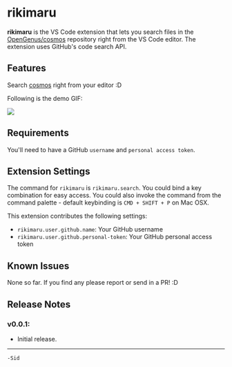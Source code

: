 # rikimaru

**rikimaru** is the VS Code extension that lets you search files in the [OpenGenus/cosmos](https://github.com/OpenGenus/cosmos) repository right from the VS Code editor. The extension uses GitHub's code search API.

## Features

Search [cosmos](https://github.com/OpenGenus/cosmos) right from your editor :D

Following is the demo GIF:

![](https://thumbs.gfycat.com/EnviousYellowishEmperorpenguin-max-14mb.gif)

## Requirements

You'll need to have a GitHub `username` and `personal access token`.

## Extension Settings
The command for `rikimaru` is `rikimaru.search`. You could bind a key combination for easy access. You could also invoke the command from the command palette - default keybinding is `CMD + SHIFT + P` on Mac OSX.

This extension contributes the following settings:

* `rikimaru.user.github.name`: Your GitHub username
* `rikimaru.user.github.personal-token`: Your GitHub personal access token

## Known Issues

None so far. If you find any please report or send in a PR! :D

## Release Notes

### v0.0.1:
* Initial release.

-----------------------------------------------------------------------------------------------------------

`-Sid`